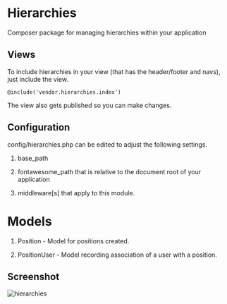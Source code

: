 # Hierarchies
Composer package for managing hierarchies within your application

## Views 

To include hierarchies in your view (that has the header/footer and navs), just include the view.

    @include('vendor.hierarchies.index')

The view also gets published so you can make changes. 

## Configuration

config/hierarchies.php can be edited to adjust the following settings.

1. base_path
    
2. fontawesome_path that is relative to the document root of your application 
    
3. middleware[s] that apply to this module.

# Models

1. Position - Model for positions created.

2. PositionUser - Model recording association of a user with a position.

## Screenshot
![hierarchies](https://github.com/user-attachments/assets/5b34ca59-6a57-4067-8df7-19b8ba8a4b86)
